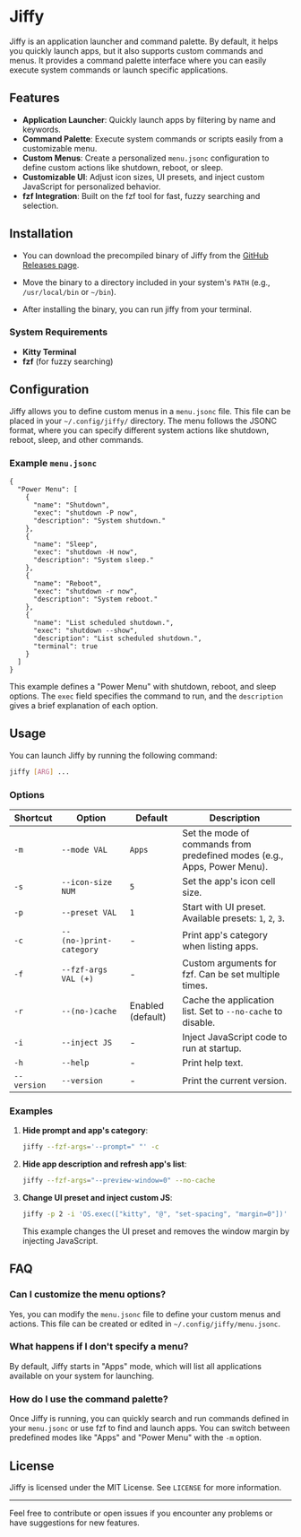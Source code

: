 
# Jiffy

Jiffy is an application launcher and command palette. By default, it helps you quickly launch apps, but it also supports custom commands and menus. It provides a command palette interface where you can easily execute system commands or launch specific applications.

## Features

- **Application Launcher**: Quickly launch apps by filtering by name and keywords.
- **Command Palette**: Execute system commands or scripts easily from a customizable menu.
- **Custom Menus**: Create a personalized `menu.jsonc` configuration to define custom actions like shutdown, reboot, or sleep.
- **Customizable UI**: Adjust icon sizes, UI presets, and inject custom JavaScript for personalized behavior.
- **fzf Integration**: Built on the fzf tool for fast, fuzzy searching and selection.

## Installation

- You can download the precompiled binary of Jiffy from the [GitHub Releases page](https://github.com/5hubham5ingh/jiffy/releases).

- Move the binary to a directory included in your system's `PATH` (e.g., `/usr/local/bin` or `~/bin`).

- After installing the binary, you can run jiffy from your terminal.

### System Requirements

- **Kitty Terminal**
- **fzf** (for fuzzy searching)

## Configuration

Jiffy allows you to define custom menus in a `menu.jsonc` file. This file can be placed in your `~/.config/jiffy/` directory. The menu follows the JSONC format, where you can specify different system actions like shutdown, reboot, sleep, and other commands.

### Example `menu.jsonc`

```jsonc
{
  "Power Menu": [
    {
      "name": "Shutdown",
      "exec": "shutdown -P now",
      "description": "System shutdown."
    },
    {
      "name": "Sleep",
      "exec": "shutdown -H now",
      "description": "System sleep."
    },
    {
      "name": "Reboot",
      "exec": "shutdown -r now",
      "description": "System reboot."
    },
    {
      "name": "List scheduled shutdown.",
      "exec": "shutdown --show",
      "description": "List scheduled shutdown.",
      "terminal": true
    }
  ]
}
```

This example defines a "Power Menu" with shutdown, reboot, and sleep options. The `exec` field specifies the command to run, and the `description` gives a brief explanation of each option.

## Usage

You can launch Jiffy by running the following command:

```bash
jiffy [ARG] ...
```

### Options

|   Shortcut          |  Option      | Default                                                   | Description                                                |
| ------------------------- | -------- | --------------------------------------------------------- | ---------------------------------------------------------- |
| `-m`| `--mode VAL`                  | `Apps`                                                    | Set the mode of commands from predefined modes (e.g., Apps, Power Menu). |
| `-s`| `--icon-size NUM`            | `5`                                                        | Set the app's icon cell size.                              |
| `-p`| `--preset VAL`               | `1`                                                        | Start with UI preset. Available presets: `1`, `2`, `3`.     |
| `-c`| `--(no-)print-category`        | -                                                         | Print app's category when listing apps.                    |
| `-f`| `--fzf-args VAL (+)`         | -                                                         | Custom arguments for fzf. Can be set multiple times.       |
| `-r`| `--(no-)cache`              | Enabled (default)                                         | Cache the application list. Set to `--no-cache` to disable.|
| `-i`| `--inject JS`                | -                                                         | Inject JavaScript code to run at startup.                  |
| `-h`             | `--help` | -                                                         | Print help text.                                           |
| `--version`                | `--version` | -                                                      | Print the current version.                                 |

### Examples

1. **Hide prompt and app's category**:

   ```bash
   jiffy --fzf-args='--prompt=" "' -c
   ```

2. **Hide app description and refresh app's list**:

   ```bash
   jiffy --fzf-args="--preview-window=0" --no-cache
   ```

3. **Change UI preset and inject custom JS**:

   ```bash
   jiffy -p 2 -i 'OS.exec(["kitty", "@", "set-spacing", "margin=0"])'
   ```

   This example changes the UI preset and removes the window margin by injecting JavaScript.

## FAQ

### Can I customize the menu options?

Yes, you can modify the `menu.jsonc` file to define your custom menus and actions. This file can be created or edited in `~/.config/jiffy/menu.jsonc`.

### What happens if I don't specify a menu?

By default, Jiffy starts in "Apps" mode, which will list all applications available on your system for launching.

### How do I use the command palette?

Once Jiffy is running, you can quickly search and run commands defined in your `menu.jsonc` or use fzf to find and launch apps. You can switch between predefined modes like "Apps" and "Power Menu" with the `-m` option.

## License

Jiffy is licensed under the MIT License. See `LICENSE` for more information.

---

Feel free to contribute or open issues if you encounter any problems or have suggestions for new features.

